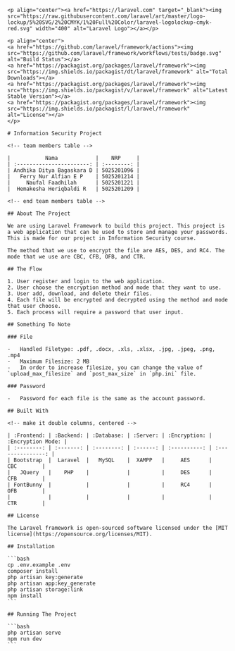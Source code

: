     <p align="center"><a href="https://laravel.com" target="_blank"><img src="https://raw.githubusercontent.com/laravel/art/master/logo-lockup/5%20SVG/2%20CMYK/1%20Full%20Color/laravel-logolockup-cmyk-red.svg" width="400" alt="Laravel Logo"></a></p>

    <p align="center">
    <a href="https://github.com/laravel/framework/actions"><img src="https://github.com/laravel/framework/workflows/tests/badge.svg" alt="Build Status"></a>
    <a href="https://packagist.org/packages/laravel/framework"><img src="https://img.shields.io/packagist/dt/laravel/framework" alt="Total Downloads"></a>
    <a href="https://packagist.org/packages/laravel/framework"><img src="https://img.shields.io/packagist/v/laravel/framework" alt="Latest Stable Version"></a>
    <a href="https://packagist.org/packages/laravel/framework"><img src="https://img.shields.io/packagist/l/laravel/framework" alt="License"></a>
    </p>

    # Information Security Project

    <!-- team members table -->

    |           Nama            |    NRP     |
    | :-----------------------: | :--------: |
    | Andhika Ditya Bagaskara D | 5025201096 |
    |   Ferry Nur Alfian E P    | 5025201214 |
    |     Naufal Faadhilah      | 5025201221 |
    |  Hemakesha Heriqbaldi R   | 5025201209 |

    <!-- end team members table -->

    ## About The Project

    We are using Laravel Framework to build this project. This project is a web application that can be used to store and manage your passwords. This is made for our project in Information Security course.

    The method that we use to encrypt the file are AES, DES, and RC4. The mode that we use are CBC, CFB, OFB, and CTR.

    ## The Flow

    1. User register and login to the web application.
    2. User choose the encryption method and mode that they want to use.
    3. User add, download, and delete their files.
    4. Each file will be encrypted and decrypted using the method and mode that user choose.
    5. Each process will require a password that user input.

    ## Something To Note

    ### File

    -   Handled Filetype: .pdf, .docx, .xls, .xlsx, .jpg, .jpeg, .png, .mp4
    -   Maximum Filesize: 2 MB
    -   In order to increase filesize, you can change the value of `upload_max_filesize` and `post_max_size` in `php.ini` file.

    ### Password

    -   Password for each file is the same as the account password.

    ## Built With

    <!-- make it double columns, centered -->

    | :Frontend: | :Backend: | :Database: | :Server: | :Encryption: | :Encryption Mode: |
    | :--------: | :-------: | :--------: | :------: | :----------: | :---------------: |
    | Bootstrap  |  Laravel  |   MySQL    |  XAMPP   |     AES      |        CBC        |
    |   JQuery   |    PHP    |            |          |     DES      |        CFB        |
    | FontBunny  |           |            |          |     RC4      |        OFB        |
    |            |           |            |          |              |        CTR        |

    ## License

    The Laravel framework is open-sourced software licensed under the [MIT license](https://opensource.org/licenses/MIT).

    ## Installation

    ```bash
    cp .env.example .env
    composer install
    php artisan key:generate
    php artisan app:key_generate
    php artisan storage:link
    npm install
    ```

    ## Running The Project

    ```bash
    php artisan serve
    npm run dev
    ```
